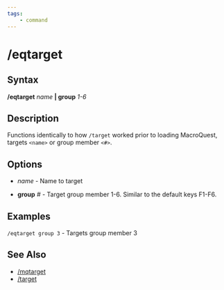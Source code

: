 ```yaml
---
tags:
    - command
---
```

# /eqtarget

## Syntax

**/eqtarget** _name_ **| group** _1-6_

## Description

Functions identically to how `/target` worked prior to loading MacroQuest, targets `<name>` or group member `<#>`. 

## Options

* _name_   - Name to target

* **group** _#_  - Target group member 1-6. Similar to the default keys F1-F6.

## Examples

`/eqtarget group 3` - Targets group member 3

## See Also

- [/mqtarget](mqtarget.md)
- [/target](target.md)